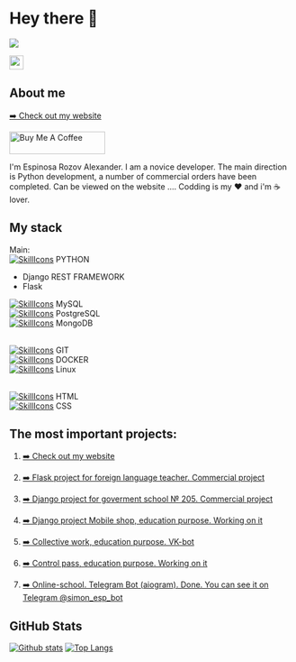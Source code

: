 

# Hey there :wave:

<img src="https://www.findmetechie.com/wp-content/uploads/2019/10/hiring-python-developers.jpg">
<p>
  <a href="https://www.linkedin.com/in/alexander-espinosa-rozov-b3b270121/"><img src="https://img.shields.io/badge/linkedin-%230077B5.svg?&style=for-the-badge&logo=linkedin&logoColor=white" height=25></a>
</p>

## About me

<p><a href="https://itespinosa.com/" target="_blank">➡️ Check out my website</a></p>
  <a href="#" target="_blank" rel="noreferrer nofollow">
      <img src="https://sun9-78.userapi.com/impg/3aEf0HBrQ0yU-ZmlyeM0cuBEQGfE5XFMo_Bzsw/SZvJ5dFvUUA.jpg?size=807x227&quality=95&sign=e6e3edf0edd7c987f2f6f6a147a458b1&type=album" alt="Buy Me A Coffee" height="40" width="170" >
    </a>

I'm Espinosa Rozov Alexander. I am a novice developer. The main direction is Python development, a number of commercial orders have been completed. Can be viewed on the website .... Codding is my :heart: and i'm :coffee: lover. 

## My stack
Main:<br/>
[![SkillIcons](https://skillicons.dev/icons?i=python)](https://skillicons.dev) PYTHON <br/>
- Django REST FRAMEWORK<br/>
- Flask<br/>

[![SkillIcons](https://skillicons.dev/icons?i=mysql)](https://skillicons.dev) MySQL <br/>
[![SkillIcons](https://skillicons.dev/icons?i=postgres)](https://skillicons.dev) PostgreSQL <br/>
[![SkillIcons](https://skillicons.dev/icons?i=mongodb)](https://skillicons.dev) MongoDB <br/><br/>

[![SkillIcons](https://skillicons.dev/icons?i=git)](https://skillicons.dev) GIT <br/>
[![SkillIcons](https://skillicons.dev/icons?i=docker)](https://skillicons.dev) DOCKER <br/>
[![SkillIcons](https://skillicons.dev/icons?i=linux)](https://skillicons.dev) Linux <br/><br/>

[![SkillIcons](https://skillicons.dev/icons?i=html)](https://skillicons.dev) HTML <br/>
[![SkillIcons](https://skillicons.dev/icons?i=css)](https://skillicons.dev) CSS <br/>

## The most important projects:
1. <p><a href="https://itespinosa.com/" target="_blank">➡️ Check out my website</a></p>
2. <p><a href="https://espinosamaria.ru/">➡️ Flask project for foreign language teacher. Сommercial project</a></p>
3. <p><a href="http://school.gym205.ru/">➡️ Django project for goverment school № 205. Сommercial project</a></p>
4. <p><a href="https://github.com/ERAalex/project_Web_Site_Mobiles">➡️ Django project Mobile shop, education purpose. Working on it</a></p>
5. <p><a href="https://github.com/ERAalex/Netology_Collective_work">➡️ Collective work, education purpose. VK-bot</a></p>
6. <p><a href="#">➡️ Control pass, education purpose. Working on it</a></p>
7. <p><a href="https://github.com/ERAalex/Languages_telegram_bot">➡️ Online-school. Telegram Bot (aiogram). Done. You can see it on Telegram @simon_esp_bot</a></p>






<h2>GitHub Stats</h2>

<a href="#">![Github stats](https://github-readme-stats.vercel.app/api?username=ERAalex&theme=blueberry&count_private=true&hide_border=true&line_height=20)</a>
<a href="#">![Top Langs](https://github-readme-stats.vercel.app/api/top-langs/?username=ERAalex&layout=compact&theme=blueberry&count_private=true&hide_border=true)</a>




